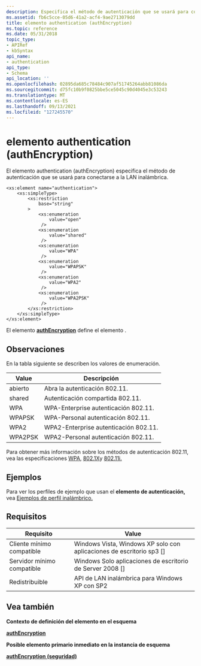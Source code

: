 ```yaml
---
description: Especifica el método de autenticación que se usará para conectarse a la LAN inalámbrica.
ms.assetid: fb6c5cce-05d6-41a2-acf4-9ae2713079dd
title: elemento authentication (authEncryption)
ms.topic: reference
ms.date: 05/31/2018
topic_type:
- APIRef
- kbSyntax
api_name:
- authentication
api_type:
- Schema
api_location: ''
ms.openlocfilehash: 02895da685c78484c907af51745264abb81086da
ms.sourcegitcommit: d75fc10b9f0825bbe5ce5045c90d4045e3c53243
ms.translationtype: MT
ms.contentlocale: es-ES
ms.lasthandoff: 09/13/2021
ms.locfileid: "127245570"
---
```

# <a name="authentication-authencryption-element"></a>elemento authentication (authEncryption)

El elemento authentication (authEncryption) especifica el método de autenticación que se usará para conectarse a la LAN inalámbrica.

``` syntax
<xs:element name="authentication">
    <xs:simpleType>
        <xs:restriction
            base="string"
        >
            <xs:enumeration
                value="open"
             />
            <xs:enumeration
                value="shared"
             />
            <xs:enumeration
                value="WPA"
             />
            <xs:enumeration
                value="WPAPSK"
             />
            <xs:enumeration
                value="WPA2"
             />
            <xs:enumeration
                value="WPA2PSK"
             />
        </xs:restriction>
    </xs:simpleType>
</xs:element>
```

El elemento [**authEncryption**](wlan-profileschema-authencryption-security-element.md) define el elemento .

## <a name="remarks"></a>Observaciones

En la tabla siguiente se describen los valores de enumeración.



| Value   | Descripción                            |
|---------|----------------------------------------|
| abierto    | Abra la autenticación 802.11.            |
| shared  | Autenticación compartida 802.11.          |
| WPA     | WPA-Enterprise autenticación 802.11.  |
| WPAPSK  | WPA-Personal autenticación 802.11.    |
| WPA2    | WPA2-Enterprise autenticación 802.11. |
| WPA2PSK | WPA2-Personal autenticación 802.11.   |



 

Para obtener más información sobre los métodos de autenticación 802.11, vea las especificaciones [WPA](https://en.wikipedia.org/wiki/Wi-Fi_Protected_Access), [802.1X](https://ieeexplore.ieee.org/document/1438730)y [802.11i.](https://standards.ieee.org/findstds/standard/802.11i-2004.html)

## <a name="examples"></a>Ejemplos

Para ver los perfiles de ejemplo que usan el **elemento de autenticación,** vea [Ejemplos de perfil inalámbrico.](wireless-profile-samples.md)

## <a name="requirements"></a>Requisitos



| Requisito | Value |
|-------------------------------------|---------------------------------------------------------------------|
| Cliente mínimo compatible<br/> | Windows Vista, Windows XP solo con aplicaciones de escritorio sp3 \[\]<br/> |
| Servidor mínimo compatible<br/> | Windows Solo aplicaciones de escritorio de Server 2008 \[\]<br/>                |
| Redistribuible<br/>          | API de LAN inalámbrica para Windows XP con SP2<br/>                 |



## <a name="see-also"></a>Vea también

<dl> <dt>

**Contexto de definición del elemento en el esquema**
</dt> <dt>

[**authEncryption**](wlan-profileschema-authencryption-security-element.md)
</dt> <dt>

**Posible elemento primario inmediato en la instancia de esquema**
</dt> <dt>

[**authEncryption (seguridad)**](wlan-profileschema-authencryption-security-element.md)
</dt> </dl>

 

 




